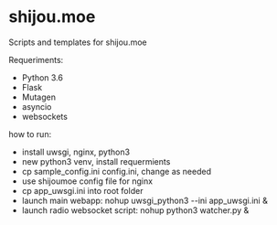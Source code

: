 # shijou.moe
Scripts and templates for shijou.moe

Requeriments:
- Python 3.6
- Flask
- Mutagen
- asyncio
- websockets

how to run:
- install uwsgi, nginx, python3
- new python3 venv, install requermients
- cp sample_config.ini config.ini, change as needed
- use shijoumoe config file for nginx
- cp app_uwsgi.ini into root folder
- launch main webapp: nohup uwsgi_python3 --ini app_uwsgi.ini &
- launch radio websocket script: nohup python3 watcher.py &
